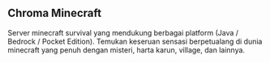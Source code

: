 ## Chroma Minecraft 
Server minecraft survival yang mendukung berbagai platform (Java / Bedrock / Pocket Edition).
Temukan keseruan sensasi berpetualang di dunia minecraft yang penuh dengan misteri, harta karun, village, dan lainnya.
